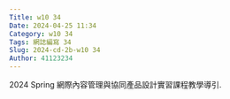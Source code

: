 ```yaml
---
Title: w10 34
Date: 2024-04-25 11:34
Category: w10 34
Tags: 網誌編寫 34
Slug: 2024-cd-2b-w10 34
Author: 41123234
---
```


2024 Spring 網際內容管理與協同產品設計實習課程教學導引.

<!-- PELICAN_END_SUMMARY -->